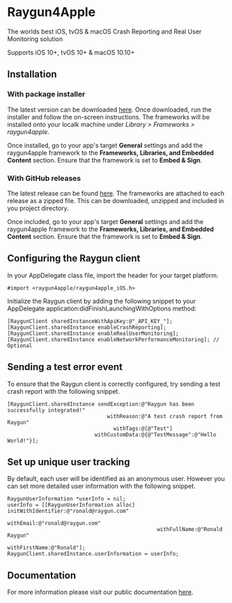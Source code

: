 # Raygun4Apple

The worlds best iOS, tvOS & macOS Crash Reporting and Real User Monitoring solution

Supports iOS 10+, tvOS 10+ & macOS 10.10+

## Installation

### With package installer

The latest version can be downloaded [here](https://downloads.raygun.com/Raygun4Apple/latest/raygun4apple.pkg). Once downloaded, run the installer and follow the on-screen instructions. The frameworks will be installed onto your localk machine under  *Library > Frameworks > raygun4apple*.

Once installed, go to your app's target **General** settings and add the raygun4apple framework to the **Frameworks, Libraries, and Embedded Content** section. Ensure that the framework is set to **Embed & Sign**.

### With GitHub releases

The latest release can be found [here](https://github.com/MindscapeHQ/raygun4apple/releases). The frameworks are attached to each release as a zipped file. This can be downloaded, unzipped and included in you project directory.

Once included, go to your app's target **General** settings and add the raygun4apple framework to the **Frameworks, Libraries, and Embedded Content** section. Ensure that the framework is set to **Embed & Sign**.

## Configuring the Raygun client

In your AppDelegate class file, import the header for your target platform.

```
#import <raygun4apple/raygun4apple_iOS.h>
```

Initialize the Raygun client by adding the following snippet to your AppDelegate application:didFinishLaunchingWithOptions method:

```
[RaygunClient sharedInstanceWithApiKey:@"_API_KEY_"];
[RaygunClient.sharedInstance enableCrashReporting];
[RaygunClient.sharedInstance enableRealUserMonitoring];
[RaygunClient.sharedInstance enableNetworkPerformanceMonitoring]; // Optional
```

## Sending a test error event

To ensure that the Raygun client is correctly configured, try sending a test crash report with the following snippet.

```
[RaygunClient.sharedInstance sendException:@"Raygun has been successfully integrated!"
                                withReason:@"A test crash report from Raygun"
                                  withTags:@[@"Test"]
                            withCustomData:@{@"TestMessage":@"Hello World!"}];
```

## Set up unique user tracking

By default, each user will be identified as an anonymous user. However you can set more detailed user information with the following snippet.

```
RaygunUserInformation *userInfo = nil;
userInfo = [[RaygunUserInformation alloc] initWithIdentifier:@"ronald@raygun.com"
                                                   withEmail:@"ronald@raygun.com"
                                                withFullName:@"Ronald Raygun"
                                               withFirstName:@"Ronald"];
RaygunClient.sharedInstance.userInformation = userInfo;
```

## Documentation

For more information please visit our public documentation [here](https://raygun.com/documentation/language-guides/apple/).
